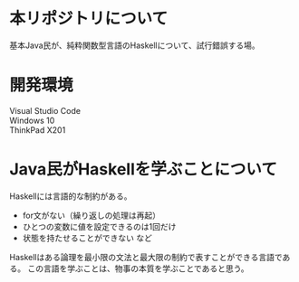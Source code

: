 # 本リポジトリについて

基本Java民が、純粋関数型言語のHaskellについて、試行錯誤する場。

# 開発環境

Visual Studio Code  
Windows 10  
ThinkPad X201  


# Java民がHaskellを学ぶことについて

Haskellには言語的な制約がある。
- for文がない（繰り返しの処理は再起） 
- ひとつの変数に値を設定できるのは1回だけ 
- 状態を持たせることができない など 

Haskellはある論理を最小限の文法と最大限の制約で表すことができる言語である。
この言語を学ぶことは、物事の本質を学ぶことであると思う。
